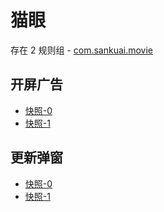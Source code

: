 # 猫眼

存在 2 规则组 - [com.sankuai.movie](/src/apps/com.sankuai.movie.ts)

## 开屏广告

- [快照-0](https://gkd-kit.gitee.io/import/12649967)
- [快照-1](https://gkd-kit.gitee.io/import/12649911)

## 更新弹窗

- [快照-0](https://gkd-kit.gitee.io/import/12649942)
- [快照-1](https://gkd-kit.gitee.io/import/12649938)
